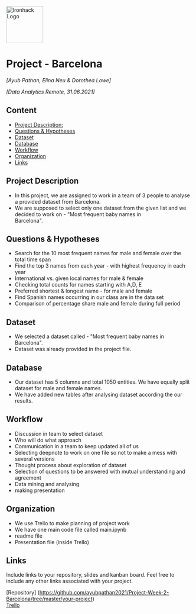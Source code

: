 <img src="https://bit.ly/2VnXWr2" alt="Ironhack Logo" width="100"/>

# Project - Barcelona 
*[Ayub Pathan, Elina Neu & Dorothea Lowe]*

*[Data Analytics Remote, 31.06.2021]*

## Content
- [Project Description:](#project-description)
- [Questions & Hypotheses](#questions-hypotheses)
- [Dataset](#dataset)
- [Database](#database)
- [Workflow](#workflow)
- [Organization](#organization)
- [Links](#links)


## Project Description
- In this project, we are assigned to work in a team of 3 people to analyse a provided dataset from Barcelona. 
- We are supposed to select only one dataset from the given list and we decided to work on - "Most frequent baby names in     
  Barcelona".


## Questions & Hypotheses
* Search for the 10 most frequent names for male and female over the total time span
* Find the top 3 names from each year - with highest frequency in each year
* International vs. given local names for male & female
* Checking total counts for names starting with A,D, E
* Preferred shortest & longest name - for male and female
* Find Spanish names occurring in our class are in the data set
* Comparison of percentage share male and female during full period

## Dataset
- We selected a dataset called - "Most frequent baby names in Barcelona".
- Dataset was already provided in the project file. 

## Database
* Our dataset has 5 columns and total 1050 entities. We have equally split dataset for male and female names.
* We have added new tables after analysing dataset according the our results.


## Workflow
- Discussion in team to select dataset
- Who will do what approach
- Communication in a team to keep updated all of us
- Selecting deepnote to work on one file so not to make a mess with several versions
- Thought process about exploration of dataset
- Selection of questions to be answered with mutual understanding and agreement
- Data mining and analysing 
- making presentation 


## Organization
- We use Trello to make planning of project work
- We have one main code file called main.ipynb
- readme file
- Presentation file (inside Trello)

## Links
Include links to your repository, slides and kanban board. Feel free to include any other links associated with your project.

[Repository] (https://github.com/ayubpathan2021/Project-Week-2-Barcelona/tree/master/your-project)  
[Trello](https://trello.com/b/wZBqw956/project-week2)  
